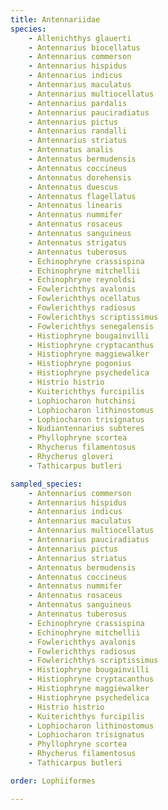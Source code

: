 ```yaml
---
title: Antennariidae
species:
    - Allenichthys glauerti
    - Antennarius biocellatus
    - Antennarius commerson
    - Antennarius hispidus
    - Antennarius indicus
    - Antennarius maculatus
    - Antennarius multiocellatus
    - Antennarius pardalis
    - Antennarius pauciradiatus
    - Antennarius pictus
    - Antennarius randalli
    - Antennarius striatus
    - Antennatus analis
    - Antennatus bermudensis
    - Antennatus coccineus
    - Antennatus dorehensis
    - Antennatus duescus
    - Antennatus flagellatus
    - Antennatus linearis
    - Antennatus nummifer
    - Antennatus rosaceus
    - Antennatus sanguineus
    - Antennatus strigatus
    - Antennatus tuberosus
    - Echinophryne crassispina
    - Echinophryne mitchellii
    - Echinophryne reynoldsi
    - Fowlerichthys avalonis
    - Fowlerichthys ocellatus
    - Fowlerichthys radiosus
    - Fowlerichthys scriptissimus
    - Fowlerichthys senegalensis
    - Histiophryne bougainvilli
    - Histiophryne cryptacanthus
    - Histiophryne maggiewalker
    - Histiophryne pogonius
    - Histiophryne psychedelica
    - Histrio histrio
    - Kuiterichthys furcipilis
    - Lophiocharon hutchinsi
    - Lophiocharon lithinostomus
    - Lophiocharon trisignatus
    - Nudiantennarius subteres
    - Phyllophryne scortea
    - Rhycherus filamentosus
    - Rhycherus gloveri
    - Tathicarpus butleri

sampled_species:
    - Antennarius commerson
    - Antennarius hispidus
    - Antennarius indicus
    - Antennarius maculatus
    - Antennarius multiocellatus
    - Antennarius pauciradiatus
    - Antennarius pictus
    - Antennarius striatus
    - Antennatus bermudensis
    - Antennatus coccineus
    - Antennatus nummifer
    - Antennatus rosaceus
    - Antennatus sanguineus
    - Antennatus tuberosus
    - Echinophryne crassispina
    - Echinophryne mitchellii
    - Fowlerichthys avalonis
    - Fowlerichthys radiosus
    - Fowlerichthys scriptissimus
    - Histiophryne bougainvilli
    - Histiophryne cryptacanthus
    - Histiophryne maggiewalker
    - Histiophryne psychedelica
    - Histrio histrio
    - Kuiterichthys furcipilis
    - Lophiocharon lithinostomus
    - Lophiocharon trisignatus
    - Phyllophryne scortea
    - Rhycherus filamentosus
    - Tathicarpus butleri

order: Lophiiformes

---
```

